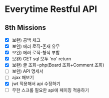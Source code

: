 # Everytime Restful API

## 8th Missions

- [x] 보완) 공백 체크
- [x] 보완) 에러 로직-존재 유무
- [x] 보완) 에러 로직-형식 부합
- [x] 보완) GET sql 모두 'no' return
- [x] 보완) 글 조회=php(Board 조회+Comment 조회)
- [ ] 보완) API 명세서
- [ ] ajax 해보기
- [x] jwt 적용해서 api 수정하기
- [ ] 무한 스크롤 필요한 api에 페이징 적용하기
